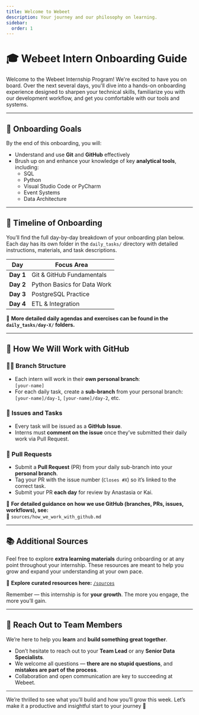 ```yaml
---
title: Welcome to Webeet
description: Your journey and our philosophy on learning.
sidebar:
  order: 1
---
```


# 🎓 Webeet Intern Onboarding Guide

Welcome to the Webeet Internship Program! We're excited to have you on board. Over the next several days, you'll dive into a hands-on onboarding experience designed to sharpen your technical skills, familiarize you with our development workflow, and get you comfortable with our tools and systems.

---

## 🥅 Onboarding Goals

By the end of this onboarding, you will:

- Understand and use **Git** and **GitHub** effectively
- Brush up on and enhance your knowledge of key **analytical tools**, including:
  - SQL
  - Python
  - Visual Studio Code or PyCharm
  - Event Systems
  - Data Architecture

---

## 📅 Timeline of Onboarding

You’ll find the full day-by-day breakdown of your onboarding plan below. Each day has its own folder in the `daily_tasks/` directory with detailed instructions, materials, and task descriptions.

| **Day**   | **Focus Area**              |
| --------- | --------------------------- |
| **Day 1** | Git & GitHub Fundamentals   |
| **Day 2** | Python Basics for Data Work |
| **Day 3** | PostgreSQL Practice         |
| **Day 4** | ETL & Integration           |

🔎 **More detailed daily agendas and exercises can be found in the `daily_tasks/day-X/` folders.**

---

## 🔧 How We Will Work with GitHub

### 🧑‍💻 Branch Structure

- Each intern will work in their **own personal branch**:  
  `[your-name]`
- For each daily task, create a **sub-branch** from your personal branch:  
  `[your-name]/day-1`, `[your-name]/day-2`, etc.

### 📝 Issues and Tasks

- Every task will be issued as a **GitHub Issue**.
- Interns must **comment on the issue** once they’ve submitted their daily work via Pull Request.

### 🔁 Pull Requests

- Submit a **Pull Request** (PR) from your daily sub-branch into your **personal branch**.
- Tag your PR with the issue number (`Closes #X`) so it’s linked to the correct task.
- Submit your PR **each day** for review by Anastasia or Kai.

🔗 **For detailed guidance on how we use GitHub (branches, PRs, issues, workflows), see:**  
📁 `sources/how_we_work_with_github.md`

---

## 📚 Additional Sources

Feel free to explore **extra learning materials** during onboarding or at any point throughout your internship. These resources are meant to help you grow and expand your understanding at your own pace.

📁 **Explore curated resources here:** [`/sources`](./sources)

Remember — this internship is for **your growth**. The more you engage, the more you’ll gain.

---

## 🤝 Reach Out to Team Members

We’re here to help you **learn** and **build something great together**.

- Don’t hesitate to reach out to your **Team Lead** or any **Senior Data Specialists**.
- We welcome all questions — **there are no stupid questions**, and **mistakes are part of the process**.
- Collaboration and open communication are key to succeeding at Webeet.

---

We’re thrilled to see what you’ll build and how you’ll grow this week. Let’s make it a productive and insightful start to your journey 🚀
